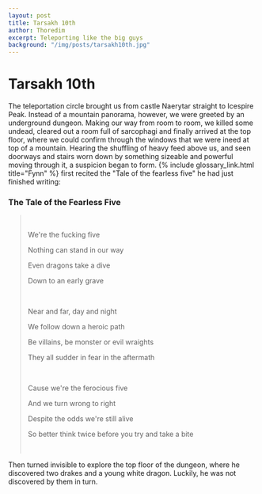 ```yaml
---
layout: post
title: Tarsakh 10th
author: Thoredim
excerpt: Teleporting like the big guys
background: "/img/posts/tarsakh10th.jpg"
---
```


# Tarsakh 10th

The teleportation circle brought us from castle Naerytar straight to Icespire
Peak. Instead of a mountain panorama, however, we were greeted by an
underground dungeon. Making our way from room to room, we killed some undead,
cleared out a room full of sarcophagi and finally arrived at the top floor,
where we could confirm through the windows that we were ineed at top of a
mountain. Hearing the shuffling of heavy feed above us, and seen doorways and
stairs worn down by something sizeable and powerful moving through it, a
suspicion began to form. {% include glossary_link.html title="Fynn" %} first recited the "Tale of the fearless five" he
had just finished writing:

### The Tale of the Fearless Five

> &nbsp;
>
> We're the fucking five
>
> Nothing can stand in our way
>
> Even dragons take a dive
>
> Down to an early grave
>
> &nbsp;
>
> Near and far, day and night
>
> We follow down a heroic path
>
> Be villains, be monster or evil wraights
>
> They all sudder in fear in the aftermath
>
> &nbsp;
>
> Cause we're the ferocious five
>
> And we turn wrong to right
>
> Despite the odds we're still alive
>
> So better think twice before you try and take a bite
>
> &nbsp;

Then turned invisible to explore the top floor of the dungeon, where he
discovered two drakes and a young white dragon. Luckily, he was not discovered
by them in turn.

